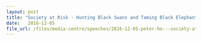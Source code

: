 ```yaml
---
layout: post
title: "Society at Risk - Hunting Black Swans and Taming Black Elephants, at the NTU Para Limes' Disrupted Balance - Societies At Risk Conference, 5 Dec 2016, Singapore"
date:   2016-12-05
file_url: /files/media-centre/speeches/2016-12-05-peter-ho---society-at-risk.pdf
---
```


